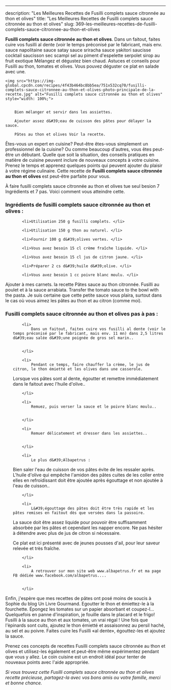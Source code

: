 ---
description: "Les Meilleures Recettes de Fusilli complets sauce citronnée au thon et olives"
title: "Les Meilleures Recettes de Fusilli complets sauce citronnée au thon et olives"
slug: 369-les-meilleures-recettes-de-fusilli-complets-sauce-citronnee-au-thon-et-olives

<p>
	<strong>Fusilli complets sauce citronnée au thon et olives</strong>. 
	Dans un faitout, faites cuire vos fusilli al dente (voir le temps préconisé par le fabricant, mais env. sauce napolitaine sauce satay sauce sriracha sauce yakitori saucisse cocktail saucisson sec scampi sel au piment d&#39;espelette serpolet sirop au fruit exotique Mélangez et dégustez bien chaud. Astuces et conseils pour Fusilli au thon, tomates et olives. Vous pouvez déguster ce plat en salade avec une.
</p>
<p>
	
	<img src="https://img-global.cpcdn.com/recipes/4f43b464bc8bb5ea/751x532cq70/fusilli-complets-sauce-citronnee-au-thon-et-olives-photo-principale-de-la-recette.jpg" alt="Fusilli complets sauce citronnée au thon et olives" style="width: 100%;">
	
	
		Bien mélanger et servir dans les assiettes.
	
		Ajouter assez d&#39;eau de cuisson des pâtes pour délayer la sauce.
	
		Pâtes au thon et olives Voir la recette.
	
</p>

Êtes-vous un expert en cuisine? Peut-être êtes-vous simplement un professionnel de la cuisine? Ou comme beaucoup d'autres, vous êtes peut-être un débutant. Quelle que soit la situation, des conseils pratiques en matière de cuisine peuvent inclure de nouveaux concepts à votre cuisine. Prenez le temps et apprenez quelques points qui peuvent ajouter du plaisir à votre régime culinaire. Cette recette de <strong> Fusilli complets sauce citronnée au thon et olives </strong> est peut-être parfaite pour vous.

<!--inarticleads1-->

À faire fusilli complets sauce citronnée au thon et olives tue seul besion 7 Ingrédients et 7 pas. Voici comment vous atteindre cette.

<h3>Ingrédients de fusilli complets sauce citronnée au thon et olives :</h3>

<ol>
	
		<li>Utilisation 250 g fusilli complets. </li>
	
		<li>Utilisation 150 g thon au naturel. </li>
	
		<li>Fournir 100 g d&#39;olives vertes. </li>
	
		<li>Vous avez besoin 15 cl crème fraîche liquide. </li>
	
		<li>Vous avez besoin 15 cl jus de citron jaune. </li>
	
		<li>Préparer 2 cs d&#39;huile d&#39;olive. </li>
	
		<li>Vous avez besoin 1 cc poivre blanc moulu. </li>
	
</ol>

Ajouter à mes carnets. la recette Pâtes sauce au thon citronnée. Fusilli au poulet et à la sauce arrabiata. Transfer the tomato sauce to the bowl with the pasta. Je suis certaine que cette petite sauce vous plaira, surtout dans le cas où vous aimez les pâtes au thon et au citron (comme moi). 

<!--inarticleads2-->

<h3>Fusilli complets sauce citronnée au thon et olives pas à pas :</h3>

<ol>
	
		<li>
			Dans un faitout, faites cuire vos fusilli al dente (voir le temps préconisé par le fabricant, mais env. 11 mn) dans 2,5 litres d&#39;eau salée d&#39;une poignée de gros sel marin..
			
			
		</li>
	
		<li>
			Pendant ce temps, faire chauffer la crème, le jus de citron, le thon émietté et les olives dans une casserole.
Lorsque vos pâtes sont al dente, égoutter et remettre immédiatement dans le faitout avec l&#39;huile d&#39;olive..
			
			
		</li>
	
		<li>
			Remuez, puis verser la sauce et le poivre blanc moulu..
			
			
		</li>
	
		<li>
			Remuer délicatement et dresser dans les assiettes..
			
			
		</li>
	
		<li>
			Le plus d&#39;Albapetrus : 
Bien saler l&#39;eau de cuisson de vos pâtes évite de les ressaler après.
L&#39;huile d&#39;olive qui empêche l&#39;amidon des pâtes cuites de les coller entre elles en refroidissant doit être ajoutée après égouttage et non ajoutée à l&#39;eau de cuisson..
			
			
		</li>
	
		<li>
			L&#39;égouttage des pâtes doit être très rapide et les pâtes remises en faitout dès que versées dans la passoire.
La sauce doit être assez liquide pour pouvoir être suffisamment absorbée par les pâtes et cependant les napper encore. Ne pas hésiter à détendre avec plus de jus de citron si nécessaire. 

Ce plat est ici présenté avec de jeunes pousses d&#39;ail, pour leur saveur relevée et très fraîche.
			
			
		</li>
	
		<li>
			A retrouver sur mon site web www.albapetrus.fr et ma page FB dédiée www.facebook.com/albapetrus....
			
			
		</li>
	
</ol>

Enfin, j&#39;espère que mes recettes de pâtes ont posé moins de soucis à Sophie du blog Un Livre Gourmand. Egoutter le thon et émiettez-le à la fourchette. Épongez les tomates sur un papier absorbant et coupez-l… Quelquefois en panne d&#39;inspiration, je fouille dans le placard et le frigo! Fusilli à la sauce au thon et aux tomates, un vrai régal ! Une fois que l&#39;èpinards sont cuits, ajoutez le thon émietté et assaisonnez au persil haché, au sel et au poivre. Faites cuire les Fusilli «al dente», égouttez-les et ajoutez la sauce. 

<!--inarticleads1-->

<p>
Prenez ces concepts de recettes Fusilli complets sauce citronnée au thon et olives et utilisez-les également et peut-être même expérimentez pendant que vous y allez. Le coin cuisine est un endroit idéal pour tenter de nouveaux points avec l'aide appropriée.
</p>

<p>
<i>Si vous trouvez cette Fusilli complets sauce citronnée au thon et olives recette précieuse, partagez-la avec vos bons amis ou votre famille, merci et bonne chance.</i>
</p>
